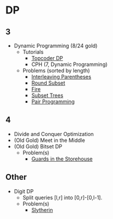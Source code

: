 # DP

## 3
  * Dynamic Programming (8/24 gold)
    * Tutorials
      * [Topcoder DP](https://www.topcoder.com/community/data-science/data-science-tutorials/dynamic-programming-from-novice-to-advanced/)
      * CPH (7, Dynamic Programming)
    * Problems (sorted by length)
      * [Interleaving Parentheses](https://community.topcoder.com/stat?c=problem_statement&pm=14635&rd=16933)
      * [Round Subset](http://codeforces.com/contest/837/problem/D) [](59)
      * [Fire](http://codeforces.com/contest/864/problem/E) [](59)
      * [Subset Trees](https://csacademy.com/contest/round-41/task/subset-trees/) [](70)
      * [Pair Programming](https://dmoj.ca/problem/bfs17p4) [](95)

## 4
  * Divide and Conquer Optimization
  * (Old Gold) Meet in the Middle 
  * (Old Gold) Bitset DP 
    * Problem(s)
      * [Guards in the Storehouse](http://codeforces.com/problemset/problem/845/F) [](71)
 
## Other
  * Digit DP
    * Split queries [l,r] into [0,r]-[0,l-1].
    * Problem(s)
      * [Slytherin](http://codeforces.com/contest/855/problem/E) 
